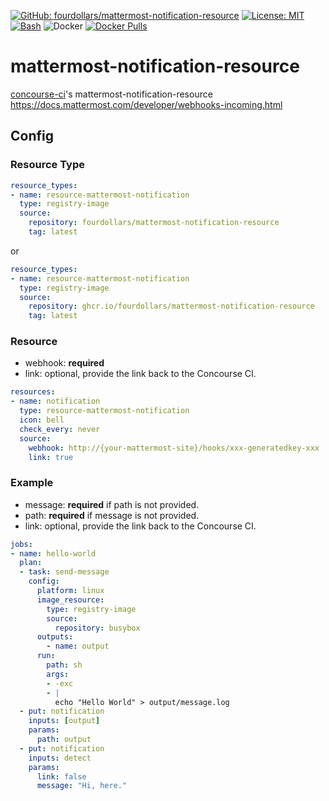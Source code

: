  [![GitHub: fourdollars/mattermost-notification-resource](https://img.shields.io/badge/GitHub-fourdollars%2Fmattermost%E2%80%90notification%E2%80%90resource-lightgray.svg)](https://github.com/fourdollars/mattermost-notification-resource/) [![License: MIT](https://img.shields.io/badge/License-MIT-blue.svg)](https://opensource.org/licenses/MIT) [![Bash](https://img.shields.io/badge/Language-Bash-red.svg)](https://www.gnu.org/software/bash/) ![Docker](https://github.com/fourdollars/mattermost-notification-resource/workflows/Docker/badge.svg) [![Docker Pulls](https://img.shields.io/docker/pulls/fourdollars/mattermost-notification-resource.svg)](https://hub.docker.com/r/fourdollars/mattermost-notification-resource/)
# mattermost-notification-resource
[concourse-ci](https://concourse-ci.org/)'s mattermost-notification-resource
https://docs.mattermost.com/developer/webhooks-incoming.html

## Config 

### Resource Type

```yaml
resource_types:
- name: resource-mattermost-notification
  type: registry-image
  source:
    repository: fourdollars/mattermost-notification-resource
    tag: latest
```

or

```yaml
resource_types:
- name: resource-mattermost-notification
  type: registry-image
  source:
    repository: ghcr.io/fourdollars/mattermost-notification-resource
    tag: latest
```

### Resource

* webhook: **required**
* link: optional, provide the link back to the Concourse CI.

```yaml
resources:
- name: notification
  type: resource-mattermost-notification
  icon: bell
  check_every: never
  source:
    webhook: http://{your-mattermost-site}/hooks/xxx-generatedkey-xxx
    link: true
```

### Example

* message: **required** if path is not provided.
* path: **required** if message is not provided.
* link: optional, provide the link back to the Concourse CI.

```yaml
jobs:
- name: hello-world
  plan:
  - task: send-message
    config:
      platform: linux
      image_resource:
        type: registry-image
        source:
          repository: busybox
      outputs:
        - name: output
      run:
        path: sh
        args:
        - -exc
        - |
          echo "Hello World" > output/message.log
  - put: notification
    inputs: [output]
    params:
      path: output
  - put: notification
    inputs: detect
    params:
      link: false
      message: "Hi, here."
```
